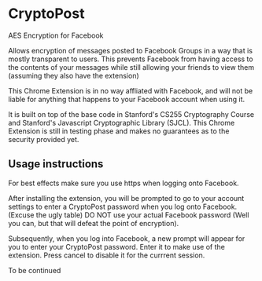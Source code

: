 CryptoPost
==============

AES Encryption for Facebook

Allows encryption of messages posted to Facebook Groups in a way that is mostly transparent to users. This prevents Facebook from having access to the contents of your messages while still allowing your friends to view them (assuming they also have the extension)

This Chrome Extension is in no way affliated with Facebook, and will not be liable for anything that happens to your Facebook account when using it.

It is built on top of the base code in Stanford's CS255 Cryptography Course and Stanford's Javascript Cryptographic Library (SJCL). This Chrome Extension is still in testing phase and makes no guarantees as to the security provided yet.


Usage instructions
-------------------

For best effects make sure you use https when logging onto Facebook.

After installing the extension, you will be prompted to go to your account settings to enter a CryptoPost password when you log onto Facebook. (Excuse the ugly table) DO NOT use your actual Facebook password (Well you can, but that will defeat the point of encryption).

Subsequently, when you log into Facebook, a new prompt will appear for you to enter your CryptoPost password. Enter it to make use of the extension. Press cancel to disable it for the currrent session.

To be continued
